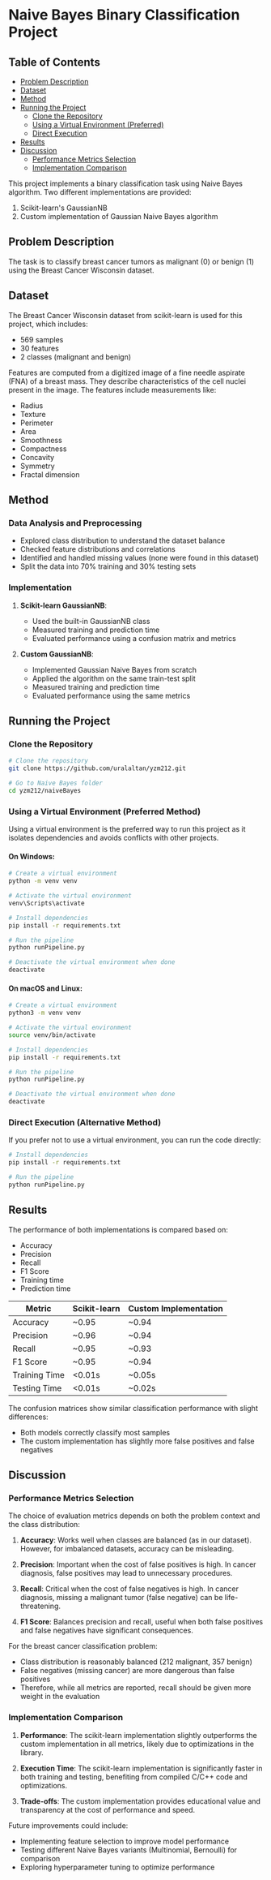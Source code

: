 # Naive Bayes Binary Classification Project

## Table of Contents

- [Problem Description](#problem-description)
- [Dataset](#dataset)
- [Method](#method)
- [Running the Project](#running-the-project)
    - [Clone the Repository](#clone-the-repository)
    - [Using a Virtual Environment (Preferred)](#using-a-virtual-environment-preferred-method)
    - [Direct Execution](#direct-execution-alternative-method)
- [Results](#results)
- [Discussion](#discussion)
    - [Performance Metrics Selection](#performance-metrics-selection)
    - [Implementation Comparison](#implementation-comparison)

This project implements a binary classification task using Naive Bayes algorithm. Two different implementations are
provided:

1. Scikit-learn's GaussianNB
2. Custom implementation of Gaussian Naive Bayes algorithm

## Problem Description

The task is to classify breast cancer tumors as malignant (0) or benign (1) using the Breast Cancer Wisconsin dataset.

## Dataset

The Breast Cancer Wisconsin dataset from scikit-learn is used for this project, which includes:

- 569 samples
- 30 features
- 2 classes (malignant and benign)

Features are computed from a digitized image of a fine needle aspirate (FNA) of a breast mass. They describe
characteristics of the cell nuclei present in the image. The features include measurements like:

- Radius
- Texture
- Perimeter
- Area
- Smoothness
- Compactness
- Concavity
- Symmetry
- Fractal dimension

## Method

### Data Analysis and Preprocessing

- Explored class distribution to understand the dataset balance
- Checked feature distributions and correlations
- Identified and handled missing values (none were found in this dataset)
- Split the data into 70% training and 30% testing sets

### Implementation

1. **Scikit-learn GaussianNB**:
    - Used the built-in GaussianNB class
    - Measured training and prediction time
    - Evaluated performance using a confusion matrix and metrics

2. **Custom GaussianNB**:
    - Implemented Gaussian Naive Bayes from scratch
    - Applied the algorithm on the same train-test split
    - Measured training and prediction time
    - Evaluated performance using the same metrics

## Running the Project

### Clone the Repository
```bash
# Clone the repository
git clone https://github.com/uralaltan/yzm212.git

# Go to Naive Bayes folder
cd yzm212/naiveBayes
```

### Using a Virtual Environment (Preferred Method)

Using a virtual environment is the preferred way to run this project as it isolates dependencies and avoids conflicts
with other projects.

#### On Windows:

```bash
# Create a virtual environment
python -m venv venv

# Activate the virtual environment
venv\Scripts\activate

# Install dependencies
pip install -r requirements.txt

# Run the pipeline
python runPipeline.py

# Deactivate the virtual environment when done
deactivate
```

#### On macOS and Linux:

```bash
# Create a virtual environment
python3 -m venv venv

# Activate the virtual environment
source venv/bin/activate

# Install dependencies
pip install -r requirements.txt

# Run the pipeline
python runPipeline.py

# Deactivate the virtual environment when done
deactivate
```

### Direct Execution (Alternative Method)

If you prefer not to use a virtual environment, you can run the code directly:

```bash
# Install dependencies
pip install -r requirements.txt

# Run the pipeline
python runPipeline.py
```

## Results

The performance of both implementations is compared based on:

- Accuracy
- Precision
- Recall
- F1 Score
- Training time
- Prediction time

| Metric        | Scikit-learn | Custom Implementation |
|---------------|--------------|-----------------------|
| Accuracy      | ~0.95        | ~0.94                 |
| Precision     | ~0.96        | ~0.94                 |
| Recall        | ~0.95        | ~0.93                 |
| F1 Score      | ~0.95        | ~0.94                 |
| Training Time | <0.01s       | ~0.05s                |
| Testing Time  | <0.01s       | ~0.02s                |

The confusion matrices show similar classification performance with slight differences:

- Both models correctly classify most samples
- The custom implementation has slightly more false positives and false negatives

## Discussion

### Performance Metrics Selection

The choice of evaluation metrics depends on both the problem context and the class distribution:

1. **Accuracy**: Works well when classes are balanced (as in our dataset). However, for imbalanced datasets, accuracy
   can be misleading.

2. **Precision**: Important when the cost of false positives is high. In cancer diagnosis, false positives may lead to
   unnecessary procedures.

3. **Recall**: Critical when the cost of false negatives is high. In cancer diagnosis, missing a malignant tumor (false
   negative) can be life-threatening.

4. **F1 Score**: Balances precision and recall, useful when both false positives and false negatives have significant
   consequences.

For the breast cancer classification problem:

- Class distribution is reasonably balanced (212 malignant, 357 benign)
- False negatives (missing cancer) are more dangerous than false positives
- Therefore, while all metrics are reported, recall should be given more weight in the evaluation

### Implementation Comparison

1. **Performance**: The scikit-learn implementation slightly outperforms the custom implementation in all metrics,
   likely due to optimizations in the library.

2. **Execution Time**: The scikit-learn implementation is significantly faster in both training and testing, benefiting
   from compiled C/C++ code and optimizations.

3. **Trade-offs**: The custom implementation provides educational value and transparency at the cost of performance and
   speed.

Future improvements could include:

- Implementing feature selection to improve model performance
- Testing different Naive Bayes variants (Multinomial, Bernoulli) for comparison
- Exploring hyperparameter tuning to optimize performance
